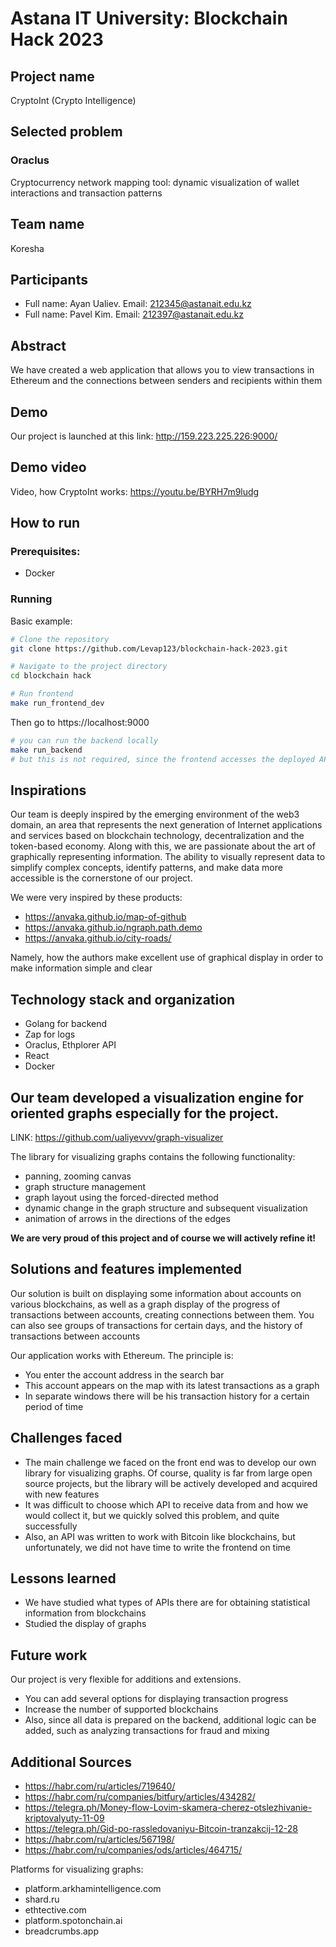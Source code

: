 # Astana IT University: Blockchain Hack 2023 

## Project name

CryptoInt (Crypto Intelligence)

## Selected problem
### Oraclus
Cryptocurrency network mapping tool: dynamic visualization of wallet interactions and transaction patterns

## Team name

Koresha

## Participants

* Full name: Ayan Ualiev. Email: 212345@astanait.edu.kz
* Full name: Pavel Kim. Email: 212397@astanait.edu.kz


## Abstract

We have created a web application that allows you to view transactions in Ethereum and the connections between senders and recipients within them

## Demo 

Our project is launched at this link: http://159.223.225.226:9000/

## Demo video

Video, how CryptoInt works: https://youtu.be/BYRH7m9ludg

## How to run

### Prerequisites:

- Docker

### Running

Basic example:
```bash
# Clone the repository
git clone https://github.com/Levap123/blockchain-hack-2023.git

# Navigate to the project directory
cd blockchain hack

# Run frontend
make run_frontend_dev
```

Then go to https://localhost:9000

```bash
# you can run the backend locally
make run_backend
# but this is not required, since the frontend accesses the deployed API
```

## Inspirations

Our team is deeply inspired by the emerging environment of the web3 domain, an area that represents the next generation of Internet applications and services based on blockchain technology, decentralization and the token-based economy. Along with this, we are passionate about the art of graphically representing information. The ability to visually represent data to simplify complex concepts, identify patterns, and make data more accessible is the cornerstone of our project. 

We were very inspired by these products:
- https://anvaka.github.io/map-of-github
- https://anvaka.github.io/ngraph.path.demo
- https://anvaka.github.io/city-roads/

Namely, how the authors make excellent use of graphical display in order to make information simple and clear

## Technology stack and organization

- Golang for backend
- Zap for logs
- Oraclus, Ethplorer API
- React
- Docker

## Our team developed a visualization engine for oriented graphs especially for the project.

LINK: https://github.com/ualiyevvv/graph-visualizer

The library for visualizing graphs contains the following functionality:
- panning, zooming canvas
- graph structure management
- graph layout using the forced-directed method
- dynamic change in the graph structure and subsequent visualization
- animation of arrows in the directions of the edges

**We are very proud of this project and of course we will actively refine it!**


## Solutions and features implemented

Our solution is built on displaying some information about accounts on various blockchains, as well as a graph display of the progress of transactions between accounts, creating connections between them. You can also see groups of transactions for certain days, and the history of transactions between accounts

Our application works with Ethereum.
The principle is:
- You enter the account address in the search bar
- This account appears on the map with its latest transactions as a graph
- In separate windows there will be his transaction history for a certain period of time

## Challenges faced

- The main challenge we faced on the front end was to develop our own library for visualizing graphs. Of course, quality is far from large open source projects, but the library will be actively developed and acquired with new features
- It was difficult to choose which API to receive data from and how we would collect it, but we quickly solved this problem, and quite successfully
- Also, an API was written to work with Bitcoin like blockchains, but unfortunately, we did not have time to write the frontend on time

## Lessons learned

- We have studied what types of APIs there are for obtaining statistical information from blockchains 
- Studied the display of graphs


## Future work

Our project is very flexible for additions and extensions.
- You can add several options for displaying transaction progress
- Increase the number of supported blockchains
- Also, since all data is prepared on the backend, additional logic can be added, such as analyzing transactions for fraud and mixing

## Additional Sources 

- https://habr.com/ru/articles/719640/
- https://habr.com/ru/companies/bitfury/articles/434282/
- https://telegra.ph/Money-flow-Lovim-skamera-cherez-otslezhivanie-kriptovalyuty-11-09
- https://telegra.ph/Gid-po-rassledovaniyu-Bitcoin-tranzakcij-12-28
- https://habr.com/ru/articles/567198/
- https://habr.com/ru/companies/ods/articles/464715/

Platforms for visualizing graphs:
- platform.arkhamintelligence.com
- shard.ru
- ethtective.com
- platform.spotonchain.ai
- breadcrumbs.app